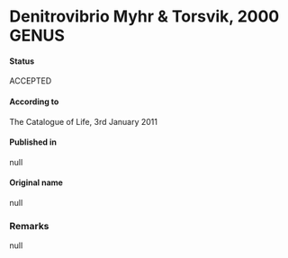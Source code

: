 # Denitrovibrio Myhr & Torsvik, 2000 GENUS

#### Status
ACCEPTED

#### According to
The Catalogue of Life, 3rd January 2011

#### Published in
null

#### Original name
null

### Remarks
null